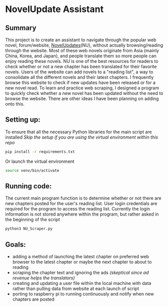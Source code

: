 # NovelUpdate Assistant
## Summary
This project is to create an assistant to navigate through the popular web novel,  forum/website, [NovelUpdates](https://www.novelupdates.com)(NU), without actually browsing/reading through the website. Most of these web novels originate from Asia (mainly China, Korea, and Japan), and people translate them so more people can enjoy reading these novels. NU is one of the best resources for readers to check whether or not a new chapter has been translated for their favorite novels. Users of the website can add novels to a "reading list", a way to consolidate all the different novels and their latest chapters. I frequently browse this website to check if new updates have been released or for a new novel read. To learn and practice web scraping, I designed a program to quickly check whether a new novel has been updated without the need to browse the website. There are other ideas I have been planning on adding onto this.

## Setting up:
To ensure that all the necessary Python libraries for the main script are installed
*Skip the setup if you are using the virtual environment within this repo*
```bash
pip install -r requirements.txt
```
Or launch the virtual environment
```bash
source venv/bin/activate
```

## Running code:
The current main program function is to determine whether or not there are new chapters posted for the user's reading list. User login credentials are required for the program to access the reading list. Currently the login information is not stored anywhere within the program, but rather asked in the beginning of the script
```bash
python3 NU_Scraper.py
```

## Goals:
* adding a method of launching the latest chapter on preferred web browser to the latest chapter or maybe the next chapter to about to reading
* scraping the chapter text and ignoring the ads *(skeptical since ad revenue helps the translators)*
* creating and updating a user file within the local machine with data rather than pulling data from website at each launch of script
* porting to raspberry pi to running continuously and notify when new chapters are posted
